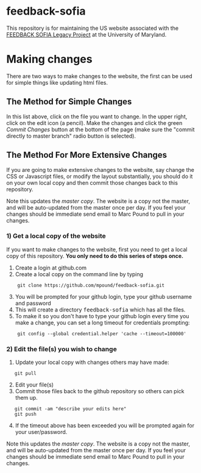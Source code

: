 # feedback-sofia
This repository is for maintaining the US website associated with the [FEEDBACK SOFIA Legacy Project]( http://feedback.astro.umd.edu) at the University of Maryland.

# Making changes
There are two ways to make changes to the website, the first can be used for simple things like updating html files.  

## The Method for Simple Changes
In this list above, click on the file you want to change.  In the upper right, click on the edit icon (a pencil).  Make the changes and click the green *Commit Changes* button at the bottom of the page (make sure the "commit directly to master branch" radio button is selected).

## The Method For More Extensive Changes
If you are going to make extensive changes to the website, say change the CSS or Javascript files, or modify the layout substantially, you should do it on your own local copy and then commit those changes back to this repository.

Note this updates the <i>master copy</i>.  The website is a copy not the master, and will be auto-updated from the master once per day. If you feel your changes should be immediate send email to Marc Pound to pull in your changes.

### 1) Get a local copy of the website
If you want to make changes to the website, first you need to get a local copy of this repository.  **You only need to do this series of steps once.**
1. Create a login at github.com
2. Create a local copy on the command line by typing
```shell
    git clone https://github.com/mpound/feedback-sofia.git
```
3. You will be prompted for your github login, type your github username and password
4. This will create a directory <tt>feedback-sofia</tt> which has all the files.
5. To make it so you don't have to type your github login every time you make a change, you can set a long timeout for credentials prompting:
```shell
    git config --global credential.helper 'cache --timeout=100000'
```
 
 ### 2) Edit the file(s) you wish to change
 1. Update your local copy with changes others may have made:
 ```shell
    git pull
 ```
 2. Edit your file(s)
 3. Commit those files back to the github repository so others can pick them up.  
 ```shell
    git commit -am "describe your edits here" 
    git push
 ```
 4. If the timeout above has been exceeded you will be prompted again for your user/password.
 
 Note this updates the <i>master copy</i>.  The website is a copy not the master, and will be auto-updated from the master once per day. If you feel your changes should be immediate send email to Marc Pound to pull in your changes.
 
